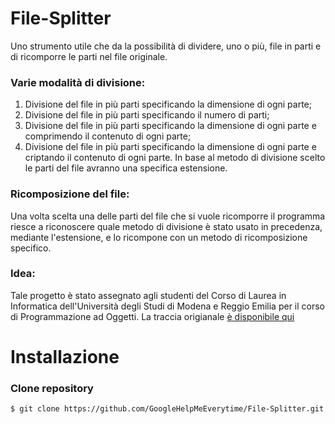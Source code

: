 # File-Splitter
Uno strumento utile che da la possibilità di dividere, uno o più, file in parti e di ricomporre le parti nel file originale. 

### Varie modalità di divisione:
1. Divisione del file in più parti specificando la dimensione di ogni parte;
2. Divisione del file in più parti specificando il numero di parti;
3. Divisione del file in più parti specificando la dimensione di ogni parte e comprimendo il contenuto di ogni parte;
4. Divisione del file in più parti specificando la dimensione di ogni parte e criptando il contenuto di ogni parte.
In base al metodo di divisione scelto le parti del file avranno una specifica estensione.

### Ricomposizione del file:
Una volta scelta una delle parti del file che si vuole ricomporre il programma riesce a riconoscere quale metodo di divisione è stato usato in precedenza, mediante l'estensione, e lo ricompone con un metodo di ricomposizione specifico.

### Idea:
Tale progetto è stato assegnato agli studenti del Corso di Laurea in Informatica dell'Università degli Studi di Modena e Reggio Emilia per il corso di Programmazione ad Oggetti.
La traccia origianale [è disponibile qui](http://didattica.agentgroup.unimore.it/wiki/images/4/48/Tesina1920.pdf)




# Installazione
### Clone repository
```console
$ git clone https://github.com/GoogleHelpMeEverytime/File-Splitter.git
```
